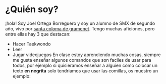# ¿Quién soy?
¡hola! Soy Joel Ortega Borreguero y soy un alumno de SMX de segundo año, vivo por [santa coloma de gramenet](https://www.google.com/maps/place/Carrer+Llu%C3%ADs+Nicolau,+08924+Santa+Coloma+de+Gramenet,+Barcelona/@41.4578239,2.1983071,18z/data=!3m1!4b1!4m6!3m5!1s0x12a4bcf688192c21:0x90829cf1f105f2a2!8m2!3d41.4578239!4d2.1983071!16s%2Fg%2F11xjs7_26?entry=ttu). Tengo muchas aficiones, pero entre ellas hay 3 que destacan:
- Hacer Taekwondo
- Leer
- Jugar videojuegos	
En clase estoy aprendiendo muchas cosas, siempre me gusta enseñar algunos comandos que son faciles de usar para todos, por ejemplo si quisieramos enseñar a alguien como colocar un texto **en negrita** solo tendriamos que usar las comillas, os muestro un ejemplo:
```**Este texto tiene el bold aplicado**´´´
